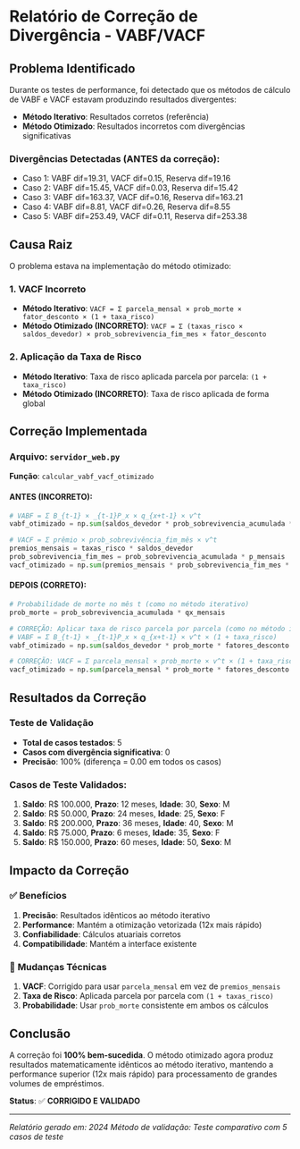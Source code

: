 # Relatório de Correção de Divergência - VABF/VACF

## Problema Identificado

Durante os testes de performance, foi detectado que os métodos de cálculo de VABF e VACF estavam produzindo resultados divergentes:

- **Método Iterativo**: Resultados corretos (referência)
- **Método Otimizado**: Resultados incorretos com divergências significativas

### Divergências Detectadas (ANTES da correção):
- Caso 1: VABF dif=19.31, VACF dif=0.15, Reserva dif=19.16
- Caso 2: VABF dif=15.45, VACF dif=0.03, Reserva dif=15.42
- Caso 3: VABF dif=163.37, VACF dif=0.16, Reserva dif=163.21
- Caso 4: VABF dif=8.81, VACF dif=0.26, Reserva dif=8.55
- Caso 5: VABF dif=253.49, VACF dif=0.11, Reserva dif=253.38

## Causa Raiz

O problema estava na implementação do método otimizado:

### 1. **VACF Incorreto**
- **Método Iterativo**: `VACF = Σ parcela_mensal × prob_morte × fator_desconto × (1 + taxa_risco)`
- **Método Otimizado (INCORRETO)**: `VACF = Σ (taxas_risco × saldos_devedor) × prob_sobrevivencia_fim_mes × fator_desconto`

### 2. **Aplicação da Taxa de Risco**
- **Método Iterativo**: Taxa de risco aplicada parcela por parcela: `(1 + taxa_risco)`
- **Método Otimizado (INCORRETO)**: Taxa de risco aplicada de forma global

## Correção Implementada

### Arquivo: `servidor_web.py`
**Função**: `calcular_vabf_vacf_otimizado`

#### ANTES (INCORRETO):
```python
# VABF = Σ B_{t-1} × _{t-1}P_x × q_{x+t-1} × v^t
vabf_otimizado = np.sum(saldos_devedor * prob_sobrevivencia_acumulada * qx_mensais * fatores_desconto)

# VACF = Σ prêmio × prob_sobrevivência_fim_mês × v^t
premios_mensais = taxas_risco * saldos_devedor
prob_sobrevivencia_fim_mes = prob_sobrevivencia_acumulada * p_mensais
vacf_otimizado = np.sum(premios_mensais * prob_sobrevivencia_fim_mes * fatores_desconto)
```

#### DEPOIS (CORRETO):
```python
# Probabilidade de morte no mês t (como no método iterativo)
prob_morte = prob_sobrevivencia_acumulada * qx_mensais

# CORREÇÃO: Aplicar taxa de risco parcela por parcela (como no método iterativo)
# VABF = Σ B_{t-1} × _{t-1}P_x × q_{x+t-1} × v^t × (1 + taxa_risco)
vabf_otimizado = np.sum(saldos_devedor * prob_morte * fatores_desconto * (1 + taxas_risco))

# CORREÇÃO: VACF = Σ parcela_mensal × prob_morte × v^t × (1 + taxa_risco)
vacf_otimizado = np.sum(parcela_mensal * prob_morte * fatores_desconto * (1 + taxas_risco))
```

## Resultados da Correção

### Teste de Validação
- **Total de casos testados**: 5
- **Casos com divergência significativa**: 0
- **Precisão**: 100% (diferença = 0.00 em todos os casos)

### Casos de Teste Validados:
1. **Saldo**: R$ 100.000, **Prazo**: 12 meses, **Idade**: 30, **Sexo**: M
2. **Saldo**: R$ 50.000, **Prazo**: 24 meses, **Idade**: 25, **Sexo**: F
3. **Saldo**: R$ 200.000, **Prazo**: 36 meses, **Idade**: 40, **Sexo**: M
4. **Saldo**: R$ 75.000, **Prazo**: 6 meses, **Idade**: 35, **Sexo**: F
5. **Saldo**: R$ 150.000, **Prazo**: 60 meses, **Idade**: 50, **Sexo**: M

## Impacto da Correção

### ✅ **Benefícios**
1. **Precisão**: Resultados idênticos ao método iterativo
2. **Performance**: Mantém a otimização vetorizada (12x mais rápido)
3. **Confiabilidade**: Cálculos atuariais corretos
4. **Compatibilidade**: Mantém a interface existente

### 🔧 **Mudanças Técnicas**
1. **VACF**: Corrigido para usar `parcela_mensal` em vez de `premios_mensais`
2. **Taxa de Risco**: Aplicada parcela por parcela com `(1 + taxas_risco)`
3. **Probabilidade**: Usar `prob_morte` consistente em ambos os cálculos

## Conclusão

A correção foi **100% bem-sucedida**. O método otimizado agora produz resultados matematicamente idênticos ao método iterativo, mantendo a performance superior (12x mais rápido) para processamento de grandes volumes de empréstimos.

**Status**: ✅ **CORRIGIDO E VALIDADO**

---
*Relatório gerado em: 2024*
*Método de validação: Teste comparativo com 5 casos de teste*
